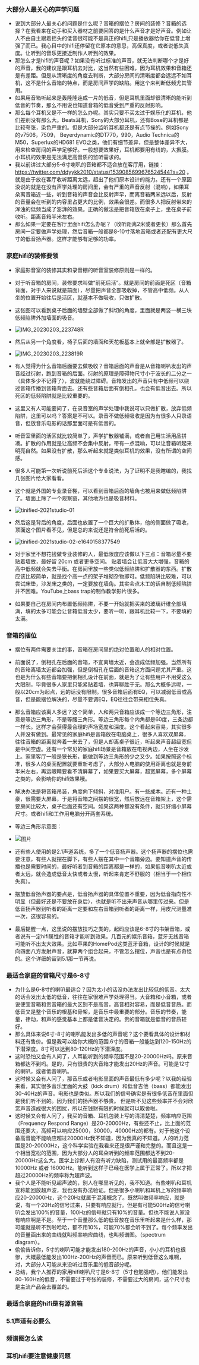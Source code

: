 ### 大部分人最关心的声学问题
- 说到大部分人最关心的问题是什么呢？音箱的摆位？房间的装修？音箱的选择？在我看来在动手和买入器材之前要回答的是什么声音才是好声音。例如让人不由自主跟着摇头的低音很可能不是真正的hifi,只是播放器给你在低音上增强了而已。我心目中的hifi还停留在它原本的意思，高保真度，或者说低失真度。让听到的音乐更接近制作人听到的效果。
- 那怎么才是hifi的声音呢？如果没有听过标准的声音，就无法判断哪个才是好的声音，我的建议是跟耳机去对比，这当然有些困难，因为耳机效果和音箱还是有差距。但是从清晰度的角度去判断，大部分房间的清晰度都会远远不如耳机，这不是什么音箱的特点，而是房间声学的缺陷。用这个来判断低频尤其管用。
- 如果用音箱听起来是轰隆隆连成一片的低音，但是耳机里面却很清晰的能听到低音的节奏，那么不用说也知道音箱的低音受到严重的反射影响。
- 那么每个耳机又是不一样的怎么办呢。其实只要不买太过于娱乐化的耳机，他们差别没有那么大。Beats耳机，Sony的大部分耳机，还有Bose的耳机都是比较夸张，染色严重的。但是大部分监听耳机都还是有点节操的。例如Sony的v7506，7509， Beyerdynamic的DT770，990，Audio Technica的M50，Superlux的HD681 EVO之类，他们有细节差异，但是整体差异不大，用来检查房间的声学足够好。一般想要效果好，耳机都要用有线的，大振膜。 小耳机的效果是无法满足高音质的监听需求的。
- 我以前讲过大部分5-6寸喇叭的音箱都不适合放在客厅用，链接：https://twitter.com/ddyykk2010/status/1539085699676524544?s=20 。就是由于放在客厅收听距离太远，超出了他们原本设计的能力。还有一个原因没说的就是在没有声学处理的房间里，会有严重的声音反射（混响），如果耳朵离音箱近一些，听到音箱的声音会比反射声早，而离音箱两米远以后，反射的音量会在听到的内容里占更大的比例，效果会很差。而很多人把反射带来的浑浊的低频当成了澎湃的效果。正确的做法是把音箱放在桌子上，坐在桌子前收听。距离音箱半米左右。
- 那么如果一定要在客厅里面hifi怎么办呢？（收听距离2米或者更长）那么首先房间一定要做声学处理，然后音箱一般都是8-10寸落地音箱或者还配有更大尺寸的低音扬声器。这样才能够有足够的功率。
### 家庭hifi的装修要领
- 家庭影音室的装修其实和录音棚的听音室装修原则是一样的。
- 对于听音箱的房间，装修要求叫做“前死后活”。就是房间的前面是死区（音箱背面，对于人来说就是前面），尽量把声音全部吸收掉，不管高中低频。从人坐的位置开始往后是活区，就基本不做吸收，只做扩散。
- 这张图可以看到桌子后面的墙壁全部做了斜切的角度，里面就是两竖一横三块低频陷阱外加墙面的吸音。
- ![IMG_20230203_223748R](https://user-images.githubusercontent.com/42371034/216638587-4d2a41a0-4163-417c-9e72-74ee2538c76f.jpg)

- 然后从另一个角度看，椅子后面的墙面和天花板基本上就全部是扩散器了。
- ![IMG_20230203_223819R](https://user-images.githubusercontent.com/42371034/216639454-137c0079-48b3-40c6-ac94-ce1b4f7f583b.jpg)

- 有人觉得为什么音箱后面要去做吸收？音箱后面的声音是从音箱喇叭发出的声音经过衍射，跑到音箱的后面。衍射的原理是障碍物尺寸小于波长的二分之一（具体多少不记得了），波就能绕过障碍。音箱发出的声音只有中低频可以绕过音箱传播到音箱背面去。还有些音箱后面有倒相孔，也会有低音出去。所以死区的低频陷阱就是比较重要的。
- 这里又有人可能要问了，在录音室的声学处理中我说可以只做扩散，放弃低频陷阱，这里可以吗？答案是不可以。录音不做低频吸收是因为有很多人只录语音，但放音乐电影的话那里面可是有低音的。
- 听音室里面的活区就比较简单了，声学扩散器铺满，或者自己用生活用品拼凑。扩散的作用就是让高频不会集中反射，带有一点混响，可以让音箱听起来明亮自然。如果没有扩散，那么听起来就是类似耳机的效果，没有所谓的空间感。
- 很多人可能第一次听说前死后活这个专业说法，为了证明不是我瞎编的，我找几张图片给大家看看。
- 这个就是外国的专业录音棚，可以看到音箱后面的墙角也被用来做低频陷阱了。墙面上除了一个观察窗，其他地方也是吸音材料。
- ![tinified-2021studio-01](https://user-images.githubusercontent.com/42371034/216640067-4ddf1e34-d7ef-4df0-a7a2-d09c1a505d39.jpg)
- 然后这是背后的角度，后面也放置了一个巨大的扩散体，他的侧面做了吸收，顶面这个图片看不见，但是总的来说还是符合前死后活的。
- ![tinified-2021studio-02-e1640158377549](https://user-images.githubusercontent.com/42371034/216640348-78b9f01f-a1aa-42bb-b606-ee21ffe3c53d.jpg)
- 对于家里不想花钱做专业装修的人，最低限度应该做以下三点：音箱尽量不要贴着墙放，最好留 20cm 或者更多空间。 贴着墙会让低音大大增强，音箱的高中低频就会失去平衡。在房间里放一些类似低频陷阱和扩散器的东西。扩散应该比较简单，就是找个高一点的架子堆砌杂物即可。低频陷阱比较难，可以尝试床垫，沙发床之类的，一定要放在墙角。其实会点木工的话自制低频陷阱并不困难。YouTube上bass trap的制作教学影片很多。
- 如果要自己在房间内布置低频陷阱，不要一开始就把买来的玻璃纤维全部填满，填的太多可能会让音箱低音太少，要听一听，跟耳机比较一下，不要填的太满。
### 音箱的摆位
- 摆位有两件需要关注的事，音箱在房间里的绝对位置和人的相对位置。
- 前面说了，倒相孔在后面的音箱，不宜离墙太近，会造成低频加强。当然所有的音箱离墙太近都会加强，但是倒相孔在后面的音箱这方面问题尤其严重。这也是为什么有些音箱要把倒相孔设计在前面，就是为了让有些用户不用受这么大限制，毕竟很多人家里只能紧贴着墙，也算聊胜于无。那么大概多远呢，一般以20cm为起点，远的话没有限制。很多音箱后面有EQ，可以减弱低音或高音，但是能摆位解决的，尽量不要调EQ，EQ往往会带来相位失真。
- 那么音箱应该离人多远？这个简单，人和两只音箱应该成一个等边三角形，注意是等边三角形，不是等腰三角形。等边三角形每个内角都是60度，三条边都一样长。这样才会获得最合理的声场宽度和深度。这个看起来容易，其实很多人并没有做到。最常见的家庭hifi是音箱放在电脑桌上，很多人喜欢双屏幕，往往音箱的距离就奔着一米去了，但是人却离桌子很近，听起来声音超级宽但是中间空虚。还有一个常见的家庭hifi场景是音箱放在电视两边，人坐在沙发上。家里客厅一般是狭长形，能做到等边三角形的少之又少。如果按照这个标准，很多人的桌面配置就要重新考虑了，大部分人电脑的使用距离也就是身前半米左右，再远眼睛要看不清屏幕了，如果要买大屏幕，超宽屏幕，多个屏幕之类的，会影响你的hifi效果哦。
- 解决办法是将音箱吊装，角度向下倾斜，对准用户。有一些成本。还有一种土豪，很需要大屏幕，于是将音箱之间摆的很宽，然后放远在音箱架上，这个需要房间比较大，桌子后面还有空间。如果这两种都没有条件，就只好缩小屏幕尺寸。或者hifi和工作用电脑分开两套系统。
- 等边三角形示意图：
-     
    ![图片](https://user-images.githubusercontent.com/42371034/217468230-cdb8effc-5e2a-41c9-8730-4d43bd929799.png)

- 还有些人使用的是2.1声道系统，多了一个低音扬声器。这个扬声器的摆位也需要注意，有些人就摆在脚下，有些人摆在其中一个音箱旁边。要知道声音的传播也是需要时间的，最好听者到音箱的距离都是一样的，如果低音喇叭太近或者太远，就会造成低音太快或者太慢，听起来肯定不舒服的（相当于一个相位失真）。
- 摆放低音扬声器的要点是，低音扬声器的具体位置不重要，因为低音指向性不明显（但最好还是不要放在身后），也就是听不出来声音从哪里传过来。但是低音扬声器到听者的距离一定要和左右音箱到听者的距离一样，用皮尺测量准一次，这很容易的。
- 最后提醒一点，这里说的摆放技巧之类的，起码应该是6-8寸的书架音箱，或者说有一定hifi属性的音箱才能听到效果。几百元的娱乐音箱，蓝牙无线音箱可能听不出太大效果。比如苹果的HomePod这类蓝牙音箱，设计的时候就是向四面八方发射声音，就算两个组合起来，不管怎么摆位，声音也是有点奇怪的。这个详细的留到5.1那一节再说。

### 最适合家庭的音箱尺寸是6-8寸
- 为什么是6-8寸的喇叭最适合？因为太小的话没办法发出比较低的低音。太大的话会发出太低的低音，往往在家很难声学处理得当。大音箱和小音箱，或者说便宜音箱和贵音箱的最大区别不是高音，高音相对容易，而是低音音质。而低音又是整个音乐的根基和骨架，是音乐中最重要的部分。音乐的节奏，能量，律动，和声的感觉基本上都是低音决定的。贵的音箱就是低音的音质较好。
- 那么具体来说6寸-8寸的喇叭能发出多低的声音呢？这个要看具体的设计和材料还有售价。但是我可以给你大概的范围.6寸的音箱一般能达到120-150Hz的下潜深度。8寸可以达到80-120Hz的下潜深度。
- 这时恐怕又会有人问了，人耳能听到的频率范围不是20-20000Hz吗。原来音箱都达不到吗。是的，只有很贵的大音箱才能发出20Hz的声音。可能是12寸的喇叭，或者低音喇叭。
- 这时候又会有人问了，那音乐或者电影里面的声音最低有多少呢？以我的经验来看，其实很多音乐里面的大鼓（kick drum）和低音吉他（bass）都能发出30-40Hz的声音。电影也是类似。所以我们的信号确实是有很多低音在里面但是我们听不到的。因为我们的扬声器不够贵。 但是听不见这些频率并不会对欣赏声音造成很大的困扰，所以在钱财有限的时候就可以取舍啦。
- 这时候又会有人问了，我买的音箱、耳机包装上写的清清楚楚，频率响应范围（Frequency Respond Range）是20-20000Hz，有些还不止，比上面的范围还要大，高频可以响应25000，30000，40000Hz的都有。对于他这个设备高音能不能响应超过20000Hz我不知道，因为我真的不知道。人的听力范围是20-20000Hz，这个科学实验在我看来还是很严谨和完整的。而且这是一个相当宽松的范围，因为大部分人的耳朵听到的频率范围都达不到20-20000Hz这么大。医学上诊断人有没有听力缺陷，测试用的最高频率都是10000Hz 或者 16000Hz。能听到这样子已经在医学上属于正常了。所以才把超过20000Hz的频率称为超声波。
- 我个人是不能听见超声波的，别人在哪里听见的，我不知道。有些喇叭和耳机宣称能回放超声波，我也没有办法验证。但是很多小喇叭和耳机上写的频率响应20-20000Hz，这个20Hz就属于混淆概念了。既然叫做频率响应，就是说，有一个20Hz的信号过来，只要有响应就行。但是有可能500Hz的信号喇叭会发出100%的音量，100Hz的信号就只有10%的音量。但也不能说人家没有响应啊是不是。至于一个音量那么低的低音放在音乐里听起来是什么样，那可能就是听不到啦哈哈，都不用10%，可能70%都会听不到了。每个频率发出的音量画出来的曲线就叫频率响应曲线，也叫频谱图。（spectrum diagram）。
- 偷偷告诉你，5寸的喇叭可能才能发出180-200Hz的声音，小小的耳机也很惨，大概最低能发出100Hz-200Hz的声音而已。原来听到低音这么难啊，对，大部分人可能从来没听过音乐里的低音部分呢。
- 总结，我个人推荐的家用hifi喇叭尺寸是6-8寸（5寸也勉强吧），他们能发出80-160Hz的低音，不需要过于夸张的装修，不需要过大的房间，这个尺寸也是主流产品会去覆盖的。
### 最适合家庭的hifi是有源音箱
### 5.1声道有必要么
### 频谱图怎么读
### 耳机hifi要注意健康问题
